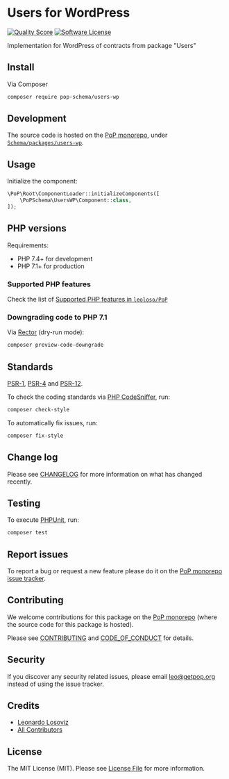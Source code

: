# Users for WordPress

<!-- [![Build Status][ico-travis]][link-travis] -->
[![Quality Score][ico-code-quality]][link-code-quality]
[![Software License][ico-license]](LICENSE.md)

<!--
[![Latest Version on Packagist][ico-version]][link-packagist]
[![Coverage Status][ico-scrutinizer]][link-scrutinizer]
[![Total Downloads][ico-downloads]][link-downloads]
-->

Implementation for WordPress of contracts from package "Users"

## Install

Via Composer

``` bash
composer require pop-schema/users-wp
```

## Development

The source code is hosted on the [PoP monorepo](https://github.com/leoloso/PoP), under [`Schema/packages/users-wp`](https://github.com/leoloso/PoP/tree/master/layers/Schema/packages/users-wp).

## Usage

Initialize the component:

``` php
\PoP\Root\ComponentLoader::initializeComponents([
    \PoPSchema\UsersWP\Component::class,
]);
```

## PHP versions

Requirements:

- PHP 7.4+ for development
- PHP 7.1+ for production

### Supported PHP features

Check the list of [Supported PHP features in `leoloso/PoP`](https://github.com/leoloso/PoP/#supported-php-features)

### Downgrading code to PHP 7.1

Via [Rector](https://github.com/rectorphp/rector) (dry-run mode):

```bash
composer preview-code-downgrade
```

## Standards

[PSR-1](https://www.php-fig.org/psr/psr-1), [PSR-4](https://www.php-fig.org/psr/psr-4) and [PSR-12](https://www.php-fig.org/psr/psr-12).

To check the coding standards via [PHP CodeSniffer](https://github.com/squizlabs/PHP_CodeSniffer), run:

``` bash
composer check-style
```

To automatically fix issues, run:

``` bash
composer fix-style
```

## Change log

Please see [CHANGELOG](CHANGELOG.md) for more information on what has changed recently.

## Testing

To execute [PHPUnit](https://phpunit.de/), run:

``` bash
composer test
```

## Report issues

To report a bug or request a new feature please do it on the [PoP monorepo issue tracker](https://github.com/leoloso/PoP/issues).

## Contributing

We welcome contributions for this package on the [PoP monorepo](https://github.com/leoloso/PoP) (where the source code for this package is hosted).

Please see [CONTRIBUTING](CONTRIBUTING.md) and [CODE_OF_CONDUCT](CODE_OF_CONDUCT.md) for details.

## Security

If you discover any security related issues, please email leo@getpop.org instead of using the issue tracker.

## Credits

- [Leonardo Losoviz][link-author]
- [All Contributors][link-contributors]

## License

The MIT License (MIT). Please see [License File](LICENSE.md) for more information.

[ico-version]: https://img.shields.io/packagist/v/pop-schema/users-wp.svg?style=flat-square
[ico-license]: https://img.shields.io/badge/license-MIT-brightgreen.svg?style=flat-square
[ico-travis]: https://img.shields.io/travis/pop-schema/users-wp/master.svg?style=flat-square
[ico-scrutinizer]: https://img.shields.io/scrutinizer/coverage/g/pop-schema/users-wp.svg?style=flat-square
[ico-code-quality]: https://img.shields.io/scrutinizer/g/pop-schema/users-wp.svg?style=flat-square
[ico-downloads]: https://img.shields.io/packagist/dt/pop-schema/users-wp.svg?style=flat-square

[link-packagist]: https://packagist.org/packages/pop-schema/users-wp
[link-travis]: https://travis-ci.org/pop-schema/users-wp
[link-scrutinizer]: https://scrutinizer-ci.com/g/pop-schema/users-wp/code-structure
[link-code-quality]: https://scrutinizer-ci.com/g/pop-schema/users-wp
[link-downloads]: https://packagist.org/packages/pop-schema/users-wp
[link-author]: https://github.com/leoloso
[link-contributors]: ../../../../../../contributors
